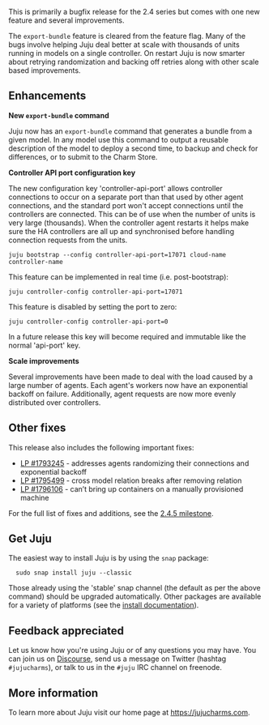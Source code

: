 This is primarily a bugfix release for the 2.4 series but comes with one new feature and several improvements.

The `export-bundle` feature is cleared from the feature flag. Many of the bugs involve helping Juju deal better at scale with thousands of units running in models on a single controller. On restart Juju is now smarter about retrying randomization and backing off retries along with other scale based improvements.

<h2 id="heading--enhancements">Enhancements</h2>

**New `export-bundle` command**

Juju now has an `export-bundle` command that generates a bundle from a given model. In any model use this command to output a reusable description of the model to deploy a second time, to backup and check for differences, or to submit to the Charm Store.

**Controller API port configuration key**

The new configuration key 'controller-api-port' allows controller connections to occur on a separate port than that used by other agent connections, and the standard port won't accept connections until the controllers are connected. This can be of use when the number of units is very large (thousands). When the controller agent restarts it helps make sure the HA controllers are all up and synchronised before handling connection requests from the units.

    juju bootstrap --config controller-api-port=17071 cloud-name controller-name

This feature can be implemented in real time (i.e. post-bootstrap):

    juju controller-config controller-api-port=17071

This feature is disabled by setting the port to zero:

    juju controller-config controller-api-port=0

In a future release this key will become required and immutable like the normal 'api-port' key.

**Scale improvements**

Several improvements have been made to deal with the load caused by a large number of agents. Each agent's workers now have an exponential backoff on failure. Additionally, agent requests are now more evenly distributed over controllers.

<h2 id="heading--other-fixes">Other fixes</h2>

This release also includes the following important fixes:

-   [LP #1793245](https://bugs.launchpad.net/juju/2.4/+bug/1793245) - addresses agents randomizing their connections and exponential backoff
-   [LP #1795499](https://bugs.launchpad.net/juju/2.4/+bug/1795499) - cross model relation breaks after removing relation
-   [LP #1796106](https://bugs.launchpad.net/juju/2.4/+bug/1796106) - can’t bring up containers on a manually provisioned machine

For the full list of fixes and additions, see the [2.4.5 milestone](https://launchpad.net/juju/+milestone/2.4.5).

<h2 id="heading--get-juju">Get Juju</h2>

The easiest way to install Juju is by using the `snap` package:

      sudo snap install juju --classic

Those already using the 'stable' snap channel (the default as per the above command) should be upgraded automatically. Other packages are available for a variety of platforms (see the [install documentation](/t/installing-juju/1164)).

<h2 id="heading--feedback-appreciated">Feedback appreciated</h2>

Let us know how you're using Juju or of any questions you may have. You can join us on [Discourse](https://discourse.jujucharms.com/), send us a message on Twitter (hashtag `#jujucharms`), or talk to us in the `#juju` IRC channel on freenode.

<h2 id="heading--more-information">More information</h2>

To learn more about Juju visit our home page at <https://jujucharms.com>.

<!-- LINKS -->

